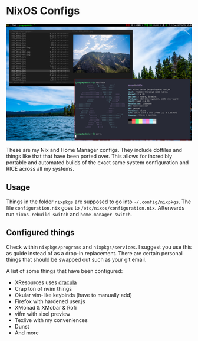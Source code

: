 # NixOS Configs

![Screenshot](./screenshots/ss1.png)

These are my Nix and Home Manager configs. They include dotfiles and things like
that that have been ported over. This allows for incredibly portable and
automated builds of the exact same system configuration and RICE across all my
systems.

## Usage

Things in the folder `nixpkgs` are supposed to go into `~/.config/nixpkgs`. The
file `configuration.nix` goes to `/etc/nixos/configuration.nix`. Afterwards run
`nixos-rebuild switch` and `home-manager switch`.

## Configured things

Check within `nixpkgs/programs` and `nixpkgs/services`. I suggest you use this as 
guide instead of as a drop-in replacement. There are certain personal things that
should be swapped out such as your git email.

A list of some things that have been configured:
- XResources uses [dracula](https://github.com/dracula/xresources)
- Crap ton of nvim things
- Okular vim-like keybinds (have to manually add)
- Firefox with hardened user.js
- XMonad & XMobar & Rofi
- vifm with sixel preview
- Texlive with my conveniences
- Dunst
- And more
